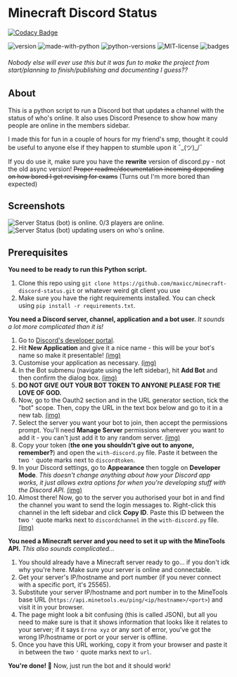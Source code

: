 # Minecraft Discord Status

[![Codacy Badge](https://api.codacy.com/project/badge/Grade/2eb2f5bcda814bd5b8d6e38dcbf5bd82)](https://app.codacy.com/app/maxicc/minecraft-discord-status?utm_source=github.com&utm_medium=referral&utm_content=maxicc/minecraft-discord-status&utm_campaign=Badge_Grade_Settings)

![version](https://img.shields.io/badge/version-1.1.1-yellow.svg)
![made-with-python](https://img.shields.io/badge/Made%20with-Python-informational.svg)
![python-versions](https://img.shields.io/badge/python-3.5%20|%203.6%20|%203.7-critical.svg)
![MIT-license](https://img.shields.io/badge/license-MIT-green.svg)
![badges](https://img.shields.io/badge/obsessed%20with%20badges%3F-true-blueviolet.svg)

###### Nobody else will ever use this but it was fun to make the project from start/planning to finish/publishing and documenting I guess??

## About

This is a python script to run a Discord bot that updates a channel with the status of who's online.
It also uses Discord Presence to show how many people are online in the members sidebar.

I made this for fun in a couple of hours for my friend's smp, thought it could be useful to anyone else if they happen to stumble upon it ¯\_(ツ)_/¯

If you do use it, make sure you have the **rewrite** version of discord.py - not the old async version! ~~Proper readme/documentation incoming depending on how bored I get revising for exams~~ (Turns out I'm more bored than expected)

## Screenshots
![Server Status (bot) is online. 0/3 players are online.](https://i.imgur.com/gVLLibU.png)
![Server Status (bot) updating users on who's online.](https://i.imgur.com/wlTBBaM.png)

## Prerequisites
**You need to be ready to run this Python script.**
1. Clone this repo using `git clone https://github.com/maxicc/minecraft-discord-status.git` or whatever weird git client you use
2. Make sure you have the right requirements installed. You can check using `pip install -r requirements.txt`.

**You need a Discord server, channel, application and a bot user.**
*It sounds a lot more complicated than it is!*

 1. Go to [Discord's developer portal](https://www.discordapp.com/developers/applications).
 2. Hit **New Application** and give it a nice name - this will be your bot's name so make it presentable! [(img)](https://i.imgur.com/Kt8eDYN.png)
 3. Customise your application as necessary. [(img)](https://i.imgur.com/tRkXrzT.png)
 4. In the Bot submenu (navigate using the left sidebar), hit **Add Bot** and then confirm the dialog box. [(img)](https://i.imgur.com/Cw6sM22.png)
 5. **DO NOT GIVE OUT YOUR BOT TOKEN TO ANYONE PLEASE FOR THE LOVE OF GOD.**
 6. Now, go to the Oauth2 section and in the URL generator section, tick the "bot" scope. Then, copy the URL in the text box below and go to it in a new tab. [(img)](https://i.imgur.com/QEDd7xB.png)
 7. Select the server you want your bot to join, then accept the permissions prompt. You'll need **Manage Server** permissions wherever you want to add it - you can't just add it to any random server. [(img)](https://i.imgur.com/BW1IgeN.png)
 8. Copy your token (**the one you shouldn't give out to anyone, remember?**) and open the `with-discord.py` file. Paste it between the two `'` quote marks next to `discordtoken`.
 9. In your Discord settings, go to **Appearance** then toggle on **Developer Mode**. *This doesn't change anything about how your Discord app works, it just allows extra options for when you're developing stuff with the Discord API.* [(img)](https://i.imgur.com/fspwlrk.png)
 10. Almost there! Now, go to the server you authorised your bot in and find the channel you want to send the login messages to. Right-click this channel in the left sidebar and click **Copy ID**. Paste this ID between the two `'` quote marks next to `discordchannel` in the `with-discord.py` file. [(img)](https://i.imgur.com/jOdsPuf.png)

**You need a Minecraft server and you need to set it up with the MineTools API.**
*This also sounds complicated...*

 1. You should already have a Minecraft server ready to go... if you don't idk why you're here. Make sure your server is online and connectable.
 2. Get your server's IP/hostname and port number (if you never connect with a specific port, it's 25565).
 3. Substitute your server IP/hostname and port number in to the MineTools base URL (`https://api.minetools.eu/ping/<ip/hostname>/<port>`) and visit it in your browser.
 4. The page might look a bit confusing (this is called JSON), but all you need to make sure is that it shows information that looks like it relates to your server; if it says `Errno xyz` or any sort of error, you've got the wrong IP/hostname or port or your server is offline.
 5. Once you have this URL working, copy it from your browser and paste it in between the two `'` quote marks next to `url`.

**You're done! 🎉**
Now, just run the bot and it should work!

